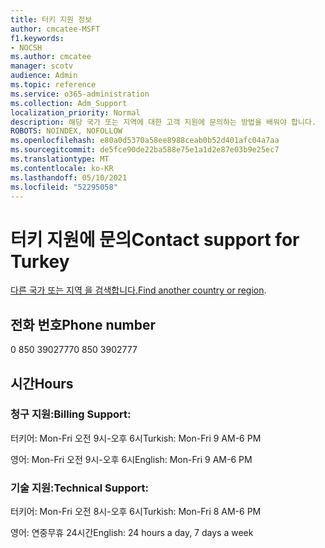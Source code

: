 ```yaml
---
title: 터키 지원 정보
author: cmcatee-MSFT
f1.keywords:
- NOCSH
ms.author: cmcatee
manager: scotv
audience: Admin
ms.topic: reference
ms.service: o365-administration
ms.collection: Adm_Support
localization_priority: Normal
description: 해당 국가 또는 지역에 대한 고객 지원에 문의하는 방법을 배워야 합니다.
ROBOTS: NOINDEX, NOFOLLOW
ms.openlocfilehash: e80a0d5370a58ee8988ceab0b52d401afc04a7aa
ms.sourcegitcommit: de5fce90de22ba588e75e1a1d2e87e03b9e25ec7
ms.translationtype: MT
ms.contentlocale: ko-KR
ms.lasthandoff: 05/10/2021
ms.locfileid: "52295058"
---
```

# <a name="contact-support-for-turkey"></a><span data-ttu-id="1d1bb-103">터키 지원에 문의</span><span class="sxs-lookup"><span data-stu-id="1d1bb-103">Contact support for Turkey</span></span>

<span data-ttu-id="1d1bb-104">[다른 국가 또는 지역 을 검색합니다.](../../business-video/get-help-support.md)</span><span class="sxs-lookup"><span data-stu-id="1d1bb-104">[Find another country or region](../../business-video/get-help-support.md).</span></span>

## <a name="phone-number"></a><span data-ttu-id="1d1bb-105">전화 번호</span><span class="sxs-lookup"><span data-stu-id="1d1bb-105">Phone number</span></span>
<span data-ttu-id="1d1bb-106">0 850 3902777</span><span class="sxs-lookup"><span data-stu-id="1d1bb-106">0 850 3902777</span></span>

## <a name="hours"></a><span data-ttu-id="1d1bb-107">시간</span><span class="sxs-lookup"><span data-stu-id="1d1bb-107">Hours</span></span>
### <a name="billing-support"></a><span data-ttu-id="1d1bb-108">청구 지원:</span><span class="sxs-lookup"><span data-stu-id="1d1bb-108">Billing Support:</span></span>

<span data-ttu-id="1d1bb-109">터키어: Mon-Fri 오전 9시-오후 6시</span><span class="sxs-lookup"><span data-stu-id="1d1bb-109">Turkish: Mon-Fri 9 AM-6 PM</span></span>

<span data-ttu-id="1d1bb-110">영어: Mon-Fri 오전 9시-오후 6시</span><span class="sxs-lookup"><span data-stu-id="1d1bb-110">English: Mon-Fri 9 AM-6 PM</span></span>

### <a name="technical-support"></a><span data-ttu-id="1d1bb-111">기술 지원:</span><span class="sxs-lookup"><span data-stu-id="1d1bb-111">Technical Support:</span></span>

<span data-ttu-id="1d1bb-112">터키어: Mon-Fri 오전 8시-오후 6시</span><span class="sxs-lookup"><span data-stu-id="1d1bb-112">Turkish: Mon-Fri 8 AM-6 PM</span></span>

<span data-ttu-id="1d1bb-113">영어: 연중무휴 24시간</span><span class="sxs-lookup"><span data-stu-id="1d1bb-113">English: 24 hours a day, 7 days a week</span></span>

